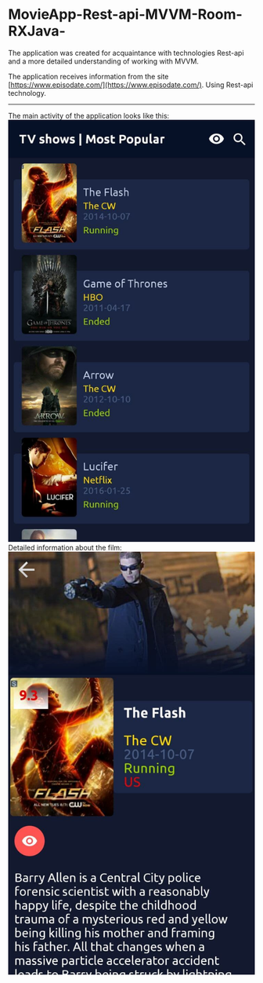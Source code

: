# MovieApp-Rest-api-MVVM-Room-RXJava-
The application was created for acquaintance with technologies Rest-api and a more detailed understanding of working with MVVM.

The application receives information from the site [https://www.episodate.com/](https://www.episodate.com/). Using Rest-api technology.
***
The main activity of the application looks like this:
![main activity](1.jpg)
Detailed information about the film:
![detailed](2.jpg)
